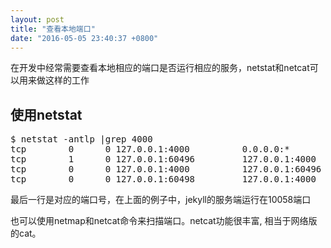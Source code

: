 ```yaml
---
layout: post
title: "查看本地端口"
date: "2016-05-05 23:40:37 +0800"
---
```


在开发中经常需要查看本地相应的端口是否运行相应的服务，netstat和netcat可以用来做这样的工作

## 使用netstat

<pre>
$ netstat -antlp |grep 4000
tcp        0      0 127.0.0.1:4000          0.0.0.0:*               LISTEN      10058/ruby2.3   
tcp        1      0 127.0.0.1:60496         127.0.0.1:4000          CLOSE_WAIT  11924/chrome    
tcp        0      0 127.0.0.1:4000          127.0.0.1:60496         FIN_WAIT2   -               
tcp        0      0 127.0.0.1:60498         127.0.0.1:4000          TIME_WAIT   -               
</pre>
最后一行是对应的端口号，在上面的例子中，jekyll的服务端运行在10058端口

也可以使用netmap和netcat命令来扫描端口。netcat功能很丰富, 相当于网络版的cat。
